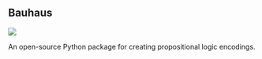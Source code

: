 ## Bauhaus

<a class="unstyle" href="https://github.com/QuMuLab/bauhaus" target="_blank">

![](static/images/bauhaus.png)

</a>

An open-source Python package for creating propositional logic encodings.
